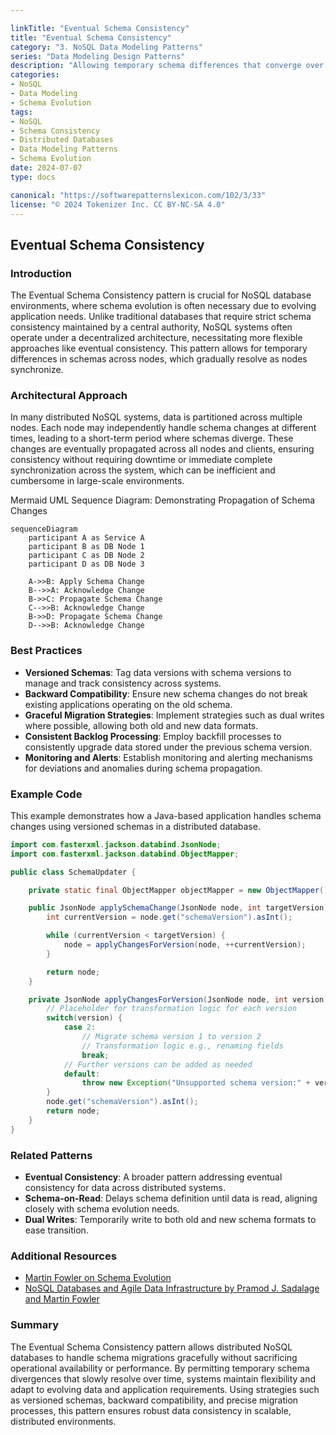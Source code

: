 ```yaml
---

linkTitle: "Eventual Schema Consistency"
title: "Eventual Schema Consistency"
category: "3. NoSQL Data Modeling Patterns"
series: "Data Modeling Design Patterns"
description: "Allowing temporary schema differences that converge over time across distributed databases in NoSQL environments, facilitating smooth schema evolution while ensuring data consistency eventually."
categories:
- NoSQL
- Data Modeling
- Schema Evolution
tags:
- NoSQL
- Schema Consistency
- Distributed Databases
- Data Modeling Patterns
- Schema Evolution
date: 2024-07-07
type: docs

canonical: "https://softwarepatternslexicon.com/102/3/33"
license: "© 2024 Tokenizer Inc. CC BY-NC-SA 4.0"
---
```


## Eventual Schema Consistency

### Introduction

The Eventual Schema Consistency pattern is crucial for NoSQL database environments, where schema evolution is often necessary due to evolving application needs. Unlike traditional databases that require strict schema consistency maintained by a central authority, NoSQL systems often operate under a decentralized architecture, necessitating more flexible approaches like eventual consistency. This pattern allows for temporary differences in schemas across nodes, which gradually resolve as nodes synchronize.

### Architectural Approach

In many distributed NoSQL systems, data is partitioned across multiple nodes. Each node may independently handle schema changes at different times, leading to a short-term period where schemas diverge. These changes are eventually propagated across all nodes and clients, ensuring consistency without requiring downtime or immediate complete synchronization across the system, which can be inefficient and cumbersome in large-scale environments.

Mermaid UML Sequence Diagram: Demonstrating Propagation of Schema Changes

```mermaid
sequenceDiagram
    participant A as Service A
    participant B as DB Node 1
    participant C as DB Node 2
    participant D as DB Node 3

    A->>B: Apply Schema Change
    B-->>A: Acknowledge Change
    B->>C: Propagate Schema Change
    C-->>B: Acknowledge Change
    B->>D: Propagate Schema Change
    D-->>B: Acknowledge Change
```

### Best Practices

- **Versioned Schemas**: Tag data versions with schema versions to manage and track consistency across systems.
- **Backward Compatibility**: Ensure new schema changes do not break existing applications operating on the old schema.
- **Graceful Migration Strategies**: Implement strategies such as dual writes where possible, allowing both old and new data formats.
- **Consistent Backlog Processing**: Employ backfill processes to consistently upgrade data stored under the previous schema version.
- **Monitoring and Alerts**: Establish monitoring and alerting mechanisms for deviations and anomalies during schema propagation.

### Example Code

This example demonstrates how a Java-based application handles schema changes using versioned schemas in a distributed database.

```java
import com.fasterxml.jackson.databind.JsonNode;
import com.fasterxml.jackson.databind.ObjectMapper;

public class SchemaUpdater {

    private static final ObjectMapper objectMapper = new ObjectMapper();

    public JsonNode applySchemaChange(JsonNode node, int targetVersion) throws Exception {
        int currentVersion = node.get("schemaVersion").asInt();

        while (currentVersion < targetVersion) {
            node = applyChangesForVersion(node, ++currentVersion);
        }

        return node;
    }

    private JsonNode applyChangesForVersion(JsonNode node, int version) throws Exception {
        // Placeholder for transformation logic for each version
        switch(version) {
            case 2:
                // Migrate schema version 1 to version 2
                // Transformation logic e.g., renaming fields
                break;
            // Further versions can be added as needed
            default:
                throw new Exception("Unsupported schema version:" + version);
        }
        node.get("schemaVersion").asInt();
        return node;
    }
}
```

### Related Patterns

- **Eventual Consistency**: A broader pattern addressing eventual consistency for data across distributed systems.
- **Schema-on-Read**: Delays schema definition until data is read, aligning closely with schema evolution needs.
- **Dual Writes**: Temporarily write to both old and new schema formats to ease transition.

### Additional Resources

- [Martin Fowler on Schema Evolution](https://martinfowler.com/articles/schema-evolution.html)
- [NoSQL Databases and Agile Data Infrastructure by Pramod J. Sadalage and Martin Fowler](https://www.amazon.com/NoSQL-Distilled-Gently-Introduction-Sad-Large-Scale-Systems/dp/0321826620)

### Summary

The Eventual Schema Consistency pattern allows distributed NoSQL databases to handle schema migrations gracefully without sacrificing operational availability or performance. By permitting temporary schema divergences that slowly resolve over time, systems maintain flexibility and adapt to evolving data and application requirements. Using strategies such as versioned schemas, backward compatibility, and precise migration processes, this pattern ensures robust data consistency in scalable, distributed environments.
